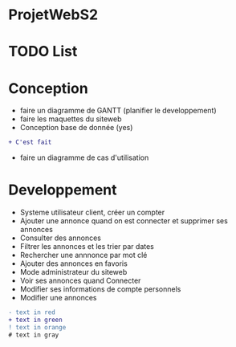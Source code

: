 # ProjetWebS2

# TODO List

# Conception

* faire un diagramme de GANTT (planifier le developpement)
* faire les maquettes du siteweb
* Conception base de donnée (yes)
```diff
+ C'est fait
```
* faire un diagramme de cas d'utilisation

# Developpement
* Systeme utilisateur client, créer un compter
* Ajouter une annonce quand on est connecter et
supprimer ses annonces
* Consulter des annonces
* Filtrer les annonces et les trier par dates
* Rechercher une annnonce par mot clé
* Ajouter des annonces en favoris
* Mode administrateur du siteweb
* Voir ses annonces quand Connecter
* Modifier ses informations de compte personnels
* Modifier une annonces

```diff
- text in red
+ text in green
! text in orange
# text in gray
```
